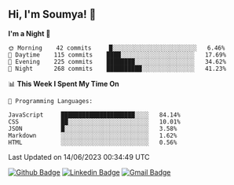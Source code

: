 ## Hi, I'm Soumya! 👋

<!--START_SECTION:waka-->
**I'm a Night 🦉** 

```text
🌞 Morning    42 commits     █░░░░░░░░░░░░░░░░░░░░░░░░   6.46% 
🌆 Daytime    115 commits    ████░░░░░░░░░░░░░░░░░░░░░   17.69% 
🌃 Evening    225 commits    ████████░░░░░░░░░░░░░░░░░   34.62% 
🌙 Night      268 commits    ██████████░░░░░░░░░░░░░░░   41.23%

```


📊 **This Week I Spent My Time On** 

```text
💬 Programming Languages: 

JavaScript     █████████████████████░░░░   84.14% 
CSS            ██░░░░░░░░░░░░░░░░░░░░░░░   10.01% 
JSON           █░░░░░░░░░░░░░░░░░░░░░░░░   3.58% 
Markdown       ░░░░░░░░░░░░░░░░░░░░░░░░░   1.62% 
HTML           ░░░░░░░░░░░░░░░░░░░░░░░░░   0.56%
```


 Last Updated on 14/06/2023 00:34:49 UTC
<!--END_SECTION:waka-->

[![Github Badge](https://img.shields.io/badge/-rubyruins-grey?style=for-the-badge&logo=github&logoColor=white&link=https://github.com/rubyruins/)](https://www.github.com/rubyruins/) 
[![Linkedin Badge](https://img.shields.io/badge/-Soumya%20Parekh-0072b1?style=for-the-badge&logo=Linkedin&logoColor=white&link=https://www.linkedin.com/in/Soumya-Parekh/)](https://www.linkedin.com/in/Soumya-Parekh/) 
[![Gmail Badge](https://img.shields.io/badge/-soumyaparekh.me@gmail.com-c14438?style=for-the-badge&logo=Gmail&logoColor=white&link=mailto:soumyaparekh.me@gmail.com)](mailto:soumyaparekh.me@gmail.com) 
